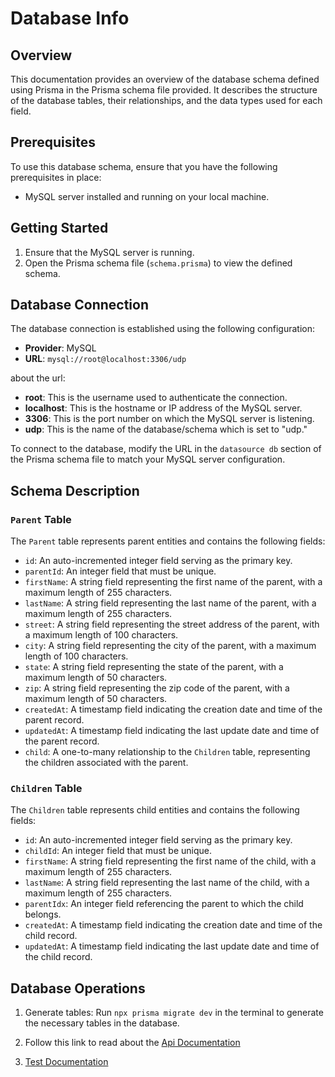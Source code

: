 # Database Info

## Overview

This documentation provides an overview of the database schema defined using Prisma in the Prisma schema file provided. It describes the structure of the database tables, their relationships, and the data types used for each field.

## Prerequisites

To use this database schema, ensure that you have the following prerequisites in place:

- MySQL server installed and running on your local machine.

## Getting Started

1. Ensure that the MySQL server is running.
2. Open the Prisma schema file (`schema.prisma`) to view the defined schema.

## Database Connection

The database connection is established using the following configuration:

- **Provider**: MySQL
- **URL**: `mysql://root@localhost:3306/udp`

about the url:

- **root**: This is the username used to authenticate the connection.
- **localhost**: This is the hostname or IP address of the MySQL server.
- **3306**: This is the port number on which the MySQL server is listening.
- **udp**: This is the name of the database/schema which is set to "udp."

To connect to the database, modify the URL in the `datasource db` section of the Prisma schema file to match your MySQL server configuration.

## Schema Description

### `Parent` Table

The `Parent` table represents parent entities and contains the following fields:

- `id`: An auto-incremented integer field serving as the primary key.
- `parentId`: An integer field that must be unique.
- `firstName`: A string field representing the first name of the parent, with a maximum length of 255 characters.
- `lastName`: A string field representing the last name of the parent, with a maximum length of 255 characters.
- `street`: A string field representing the street address of the parent, with a maximum length of 100 characters.
- `city`: A string field representing the city of the parent, with a maximum length of 100 characters.
- `state`: A string field representing the state of the parent, with a maximum length of 50 characters.
- `zip`: A string field representing the zip code of the parent, with a maximum length of 50 characters.
- `createdAt`: A timestamp field indicating the creation date and time of the parent record.
- `updatedAt`: A timestamp field indicating the last update date and time of the parent record.
- `child`: A one-to-many relationship to the `Children` table, representing the children associated with the parent.

### `Children` Table

The `Children` table represents child entities and contains the following fields:

- `id`: An auto-incremented integer field serving as the primary key.
- `childId`: An integer field that must be unique.
- `firstName`: A string field representing the first name of the child, with a maximum length of 255 characters.
- `lastName`: A string field representing the last name of the child, with a maximum length of 255 characters.
- `parentIdx`: An integer field referencing the parent to which the child belongs.
- `createdAt`: A timestamp field indicating the creation date and time of the child record.
- `updatedAt`: A timestamp field indicating the last update date and time of the child record.

## Database Operations

1. Generate tables: Run `npx prisma migrate dev` in the terminal to generate the necessary tables in the database.

2. Follow this link to read about the [Api Documentation](apiDoc.md)
3. [Test Documentation](unit.md)

